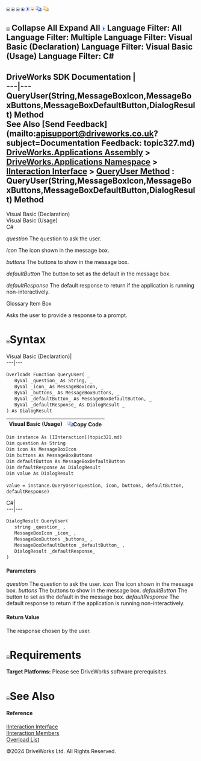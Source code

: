 ![](dotnetimages/collapse.gif) ![](dotnetimages/expand.gif) ![](dotnetimages/collapse.gif) ![](dotnetimages/expand.gif) ![](dotnetimages/drpdown.gif) ![](dotnetimages/drpdown_orange.gif) ![](dotnetimages/copycode.gif) ![](dotnetimages/copycodeHighlight.gif)

![](dotnetimages/collapse.gif) Collapse All Expand All ![](dotnetimages/drpdown.gif) Language Filter: All  Language Filter: Multiple  Language Filter: Visual Basic (Declaration) Language Filter: Visual Basic (Usage) Language Filter: C#  
---  
DriveWorks SDK Documentation  |   
---|---  
QueryUser(String,MessageBoxIcon,MessageBoxButtons,MessageBoxDefaultButton,DialogResult) Method   
See Also [Send Feedback](mailto:apisupport@driveworks.co.uk?subject=Documentation Feedback: topic327.md)  
[DriveWorks.Applications Assembly](topic13.md) > [DriveWorks.Applications Namespace](topic16.md) > [IInteraction Interface](topic321.md) > [QueryUser Method](topic326.md) : QueryUser(String,MessageBoxIcon,MessageBoxButtons,MessageBoxDefaultButton,DialogResult) Method  
---  
  
Visual Basic (Declaration)    
Visual Basic (Usage)    
C# 

_question_
    The question to ask the user.

_icon_
    The icon shown in the message box.

_buttons_
    The buttons to show in the message box.

_defaultButton_
    The button to set as the default in the message box.

_defaultResponse_
    The default response to return if the application is running non-interactively.

Glossary Item Box

Asks the user to provide a response to a prompt. 

# ![](dotnetimages/collapse.gif)Syntax

Visual Basic (Declaration)|   
---|---  
      
    
    Overloads Function QueryUser( _
       ByVal _question_ As String, _
       ByVal _icon_ As MessageBoxIcon, _
       ByVal _buttons_ As MessageBoxButtons, _
       ByVal _defaultButton_ As MessageBoxDefaultButton, _
       ByVal _defaultResponse_ As DialogResult _
    ) As DialogResult  
  
Visual Basic (Usage)| ![](dotnetimages/copycode.gif)Copy Code  
---|---  
      
    
    Dim instance As [IInteraction](topic321.md)
    Dim question As String
    Dim icon As MessageBoxIcon
    Dim buttons As MessageBoxButtons
    Dim defaultButton As MessageBoxDefaultButton
    Dim defaultResponse As DialogResult
    Dim value As DialogResult
     
    value = instance.QueryUser(question, icon, buttons, defaultButton, defaultResponse)  
  
C#|   
---|---  
      
    
    DialogResult QueryUser( 
       string _question_ ,
       MessageBoxIcon _icon_ ,
       MessageBoxButtons _buttons_ ,
       MessageBoxDefaultButton _defaultButton_ ,
       DialogResult _defaultResponse_
    )  
  
#### Parameters

 _question_
    The question to ask the user.
_icon_
    The icon shown in the message box.
_buttons_
    The buttons to show in the message box.
_defaultButton_
    The button to set as the default in the message box.
_defaultResponse_
    The default response to return if the application is running non-interactively.

#### Return Value

The response chosen by the user.

# ![](dotnetimages/collapse.gif)Requirements

**Target Platforms:** Please see DriveWorks software prerequisites.

# ![](dotnetimages/collapse.gif)See Also

#### Reference

[IInteraction Interface](topic321.md)   
[IInteraction Members](topic322.md)   
[Overload List](topic326.md)

©2024 DriveWorks Ltd. All Rights Reserved.
